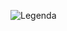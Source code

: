![Legenda](https://s3.amazonaws.com/ckl-website-static/wp-content/uploads/2021/04/benefits-of-Python-300x300.png)